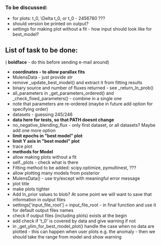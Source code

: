 ### To be discussed:

- for plots: t_0, \Delta t_0, or t_0 - 2456780 ???
- should version be printed on output?
- settings for making plot without a fit - how input should look like for best_model?


## List of task to be done:

( **boldface** - do this before sending e-mail around)

- **coordinates - to allow parallax fits**
- MulensData - just provide *str*
- remove _update_best_model() and extract it from fitting results
- binary source and number of fluxes returned - see _return_ln_prob()
- all_parameters in _get_parameters_ordered() and _check_fixed_parameters() - combine in a single one
- note that parameters are re-ordered (maybe in future add option for specifying order)
- datasets - guessing 245/246
- **data here for tests, so that PATH doesnt change**
- no_negative_blending_flux - only first dataset, or all datasets? Maybe add one more option
- **limit epochs in "best model" plot**
- **limit Y axis in "best model" plot**
- trace plot
- **methods for Model**
- allow making plots without a fit
- self._plots - check what is there
- Fitting method to be added: scipy.optimize, pymultinest, ???
- allow plotting many models from posterior
- MulensData() - use try/except with meaningful error message
- plot title
- make plots tighter
- Add ln_prior values to blob? At some point we will want to save that information in output files
- settings['input_file_root'] = input_file_root - in final function and use it for default output files names
- check if output files (including plots) exists at the begin
- add check if 't_0' is covered by data and give warning if not
- in _get_ylim_for_best_model_plot() handle the case when no data are plotted - this can happen when user plots e.g. the anomaly - then we should take the range from model and show warning

